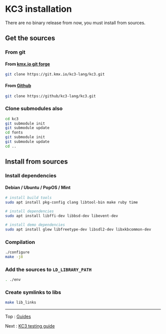 # KC3 installation

There are no binary release from now, you must install from sources.

## Get the sources

### From git

#### From [kmx.io git forge](https://git.kmx.io/kc3-lang/kc3)

```sh
git clone https://git.kmx.io/kc3-lang/kc3.git
```

#### From [Github](https://github.com/kc3-lang/kc3)

```sh
git clone https://github/kc3-lang/kc3.git
```

### Clone submodules also

```sh
cd kc3
git submodule init
git submodule update
cd fonts
git submodule init
git submodule update
cd ..
```

## Install from sources

### Install dependencies

#### Debian / Ubuntu / PopOS / Mint

```sh
# install build tools
sudo apt install pkg-config clang libtool-bin make ruby time

# install dependencies
sudo apt install libffi-dev libbsd-dev libevent-dev

# install demo dependencies
sudo apt install glew libfreetype-dev libsdl2-dev libxkbcommon-dev
```


### Compilation
```sh
./configure
make -j8
```

### Add the sources to `LD_LIBRARY_PATH`
```sh
. ./env
```

### Create symlinks to libs
```sh
make lib_links
```

---

Top : [Guides](./)

Next : [KC3 testing guide](3.2_Testing)
